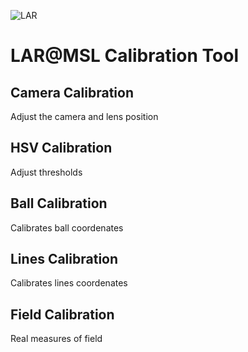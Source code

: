 ![LAR](https://github.com/MSL-LAR-MinhoTeam/2TDP/blob/main/Images/git_msl_calibration.png)
# LAR@MSL Calibration Tool

## Camera Calibration
Adjust the camera and lens position
## HSV Calibration
Adjust thresholds 
## Ball Calibration
Calibrates ball coordenates
## Lines Calibration
Calibrates lines coordenates
## Field Calibration
Real measures of field

